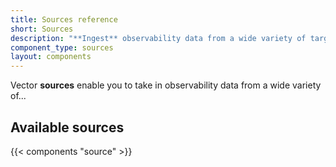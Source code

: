 ```yaml
---
title: Sources reference
short: Sources
description: "**Ingest** observability data from a wide variety of targets"
component_type: sources
layout: components
---
```


Vector **sources** enable you to take in observability data from a wide variety of...

## Available sources

{{< components "source" >}}
